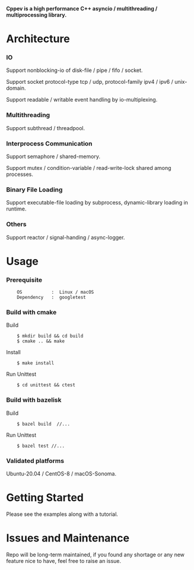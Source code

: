 **Cppev is a high performance C++ asyncio / multithreading / multiprocessing library.**

# Architecture

### IO

Support nonblocking-io of disk-file / pipe / fifo / socket.

Support socket protocol-type tcp / udp, protocol-family ipv4 / ipv6 / unix-domain.

Support readable / writable event handling by io-multiplexing.

### Multithreading

Support subthread / threadpool.

### Interprocess Communication

Support semaphore / shared-memory.

Support mutex / condition-variable / read-write-lock shared among processes.

### Binary File Loading

Support executable-file loading by subprocess, dynamic-library loading in runtime.

### Others

Support reactor / signal-handing / async-logger.

# Usage

### Prerequisite

        OS           :  Linux / macOS
        Dependency   :  googletest

### Build with cmake

Build

        $ mkdir build && cd build
        $ cmake .. && make

Install

        $ make install

Run Unittest

        $ cd unittest && ctest


### Build with bazelisk

Build

        $ bazel build  //...

Run Unittest

        $ bazel test //...

### Validated platforms

Ubuntu-20.04 / CentOS-8 / macOS-Sonoma.

# Getting Started

Please see the examples along with a tutorial.

# Issues and Maintenance

Repo will be long-term maintained, if you found any shortage or any new feature nice to have, feel free to raise an issue.
